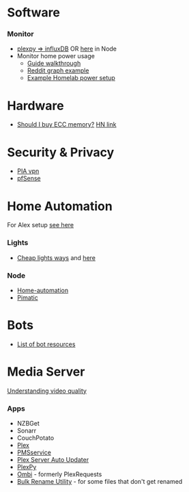 # Software

### Monitor
- [plexpy => influxDB](https://github.com/JeordyR/plexpyInflux) OR [here](https://github.com/brettinternet/plexpy2influx) in Node
- Monitor home power usage
    - [Guide walkthrough](https://home-assistant.io/components/sensor.dsmr/)
    - [Reddit graph example](https://www.reddit.com/r/homelab/comments/7kpbn9/finally_finished_up_my_wholehome_electricity/)
    - [Example Homelab power setup](https://github.com/Fohdeesha/home-automation)

# Hardware
- [Should I buy ECC memory?](https://danluu.com/why-ecc/) [HN link](https://news.ycombinator.com/item?id=14206635)

# Security & Privacy
- [PIA vpn](https://www.privateinternetaccess.com/)
- [pfSense](../devops/pfsense.md)


# Home Automation
For Alex setup [see here](./alexa-echo.md)

### Lights
- [Cheap lights ways](https://timleland.com/wireless-power-outlets/) and [here](https://www.samkear.com/hardware/control-power-outlets-wirelessly-raspberry-pi)

### Node
- [Home-automation](https://github.com/deepsyx/home-automation)
- [Pimatic](https://pimatic.org/)


# Bots
- [List of bot resources](https://github.com/BotCube/awesome-bots)


# Media Server
[Understanding video quality](https://github.com/leandromoreira/digital_video_introduction)

### Apps
- NZBGet
- Sonarr
- CouchPotato
- [Plex](https://www.plex.tv/)
- [PMSservice](https://github.com/cjmurph/PmsService)
- [Plex Server Auto Updater](https://github.com/TechieGuy12/PlexServerAutoUpdater)
- [PlexPy](https://github.com/JonnyWong16/plexpy)
- [Ombi](https://github.com/tidusjar/Ombi) - formerly PlexRequests
- [Bulk Rename Utility](http://www.bulkrenameutility.co.uk/Main_Intro.php) - for some files that don't get renamed
